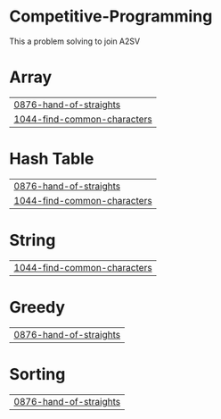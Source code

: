 # Competitive-Programming
This a problem solving to join A2SV


# Array
|  |
| ------- |
| [0876-hand-of-straights](https://github.com/DanielAbabu/Competitive-Programming/tree/master/0876-hand-of-straights) |
| [1044-find-common-characters](https://github.com/DanielAbabu/Competitive-Programming/tree/master/1044-find-common-characters) |
# Hash Table
|  |
| ------- |
| [0876-hand-of-straights](https://github.com/DanielAbabu/Competitive-Programming/tree/master/0876-hand-of-straights) |
| [1044-find-common-characters](https://github.com/DanielAbabu/Competitive-Programming/tree/master/1044-find-common-characters) |
# String
|  |
| ------- |
| [1044-find-common-characters](https://github.com/DanielAbabu/Competitive-Programming/tree/master/1044-find-common-characters) |
# Greedy
|  |
| ------- |
| [0876-hand-of-straights](https://github.com/DanielAbabu/Competitive-Programming/tree/master/0876-hand-of-straights) |
# Sorting
|  |
| ------- |
| [0876-hand-of-straights](https://github.com/DanielAbabu/Competitive-Programming/tree/master/0876-hand-of-straights) |
